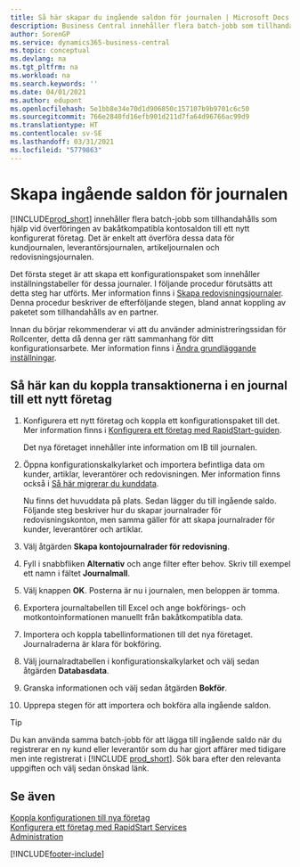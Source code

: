 ```yaml
---
title: Så här skapar du ingående saldon för journalen | Microsoft Docs
description: Business Central innehåller flera batch-jobb som tillhandahålls som hjälp vid överföringen av bakåtkompatibla kontosaldon till ett nykonfigurerat företag. Du kan enkelt överföra data med bokföring i journaler.
author: SorenGP
ms.service: dynamics365-business-central
ms.topic: conceptual
ms.devlang: na
ms.tgt_pltfrm: na
ms.workload: na
ms.search.keywords: ''
ms.date: 04/01/2021
ms.author: edupont
ms.openlocfilehash: 5e1bb8e34e70d1d906850c157107b9b9701c6c50
ms.sourcegitcommit: 766e2840fd16efb901d211d7fa64d96766ac99d9
ms.translationtype: HT
ms.contentlocale: sv-SE
ms.lasthandoff: 03/31/2021
ms.locfileid: "5779863"
---
```

# <a name="create-journal-opening-balances"></a>Skapa ingående saldon för journalen

[!INCLUDE[prod_short](includes/prod_short.md)] innehåller flera batch-jobb som tillhandahålls som hjälp vid överföringen av bakåtkompatibla kontosaldon till ett nytt konfigurerat företag. Det är enkelt att överföra dessa data för kundjournalen, leverantörsjournalen, artikeljournalen och redovisningsjournalen.

Det första steget är att skapa ett konfigurationspaket som innehåller inställningstabeller för dessa journaler. I följande procedur förutsätts att detta steg har utförts. Mer information finns i [Skapa redovisningsjournaler](admin-set-up-company-configuration.md). Denna procedur beskriver de efterföljande stegen, bland annat koppling av paketet som tillhandahålls av en partner.  

Innan du börjar rekommenderar vi att du använder administreringssidan för Rollcenter, detta då denna ger rätt sammanhang för ditt konfigurationsarbete. Mer information finns i [Ändra grundläggande inställningar](ui-change-basic-settings.md).

## <a name="to-apply-the-entries-in-a-journal-to-a-new-company"></a>Så här kan du koppla transaktionerna i en journal till ett nytt företag

1. Konfigurera ett nytt företag och koppla ett konfigurationspaket till det. Mer information finns i [Konfigurera ett företag med RapidStart-guiden](admin-how-to-configure-a-company-with-the-rapidstart-wizard.md).  

    Det nya företaget innehåller inte information om IB till journalen.  

2. Öppna konfigurationskalkylarket och importera befintliga data om kunder, artiklar, leverantörer och redovisningen. Mer information finns också i  [Så här migrerar du kunddata](admin-migrate-customer-data.md).  

    Nu finns det huvuddata på plats. Sedan lägger du till ingående saldo. Följande steg beskriver hur du skapar journalrader för redovisningskonton, men samma gäller för att skapa journalrader för kunder, leverantörer och artiklar.  
3. Välj åtgärden **Skapa kontojournalrader för redovisning**.  
4. Fyll i snabbfliken **Alternativ** och ange filter efter behov. Skriv till exempel ett namn i fältet **Journalmall**.  
5. Välj knappen **OK**. Posterna är nu i journalen, men beloppen är tomma.  
6. Exportera journaltabellen till Excel och ange bokförings- och motkontoinformationen manuellt från bakåtkompatibla data.
7. Importera och koppla tabellinformationen till det nya företaget. Journalraderna är klara för bokföring.  
8. Välj journalradtabellen i konfigurationskalkylarket och välj sedan åtgärden **Databasdata**.  
9. Granska informationen och välj sedan åtgärden **Bokför**.  
10. Upprepa stegen för att importera och bokföra alla ingående saldon.  

> [!TIP]
> Du kan använda samma batch-jobb för att lägga till ingående saldo när du registrerar en ny kund eller leverantör som du har gjort affärer med tidigare men inte registrerat i [!INCLUDE [prod_short](includes/prod_short.md)]. Sök bara efter den relevanta uppgiften och välj sedan önskad länk.

## <a name="see-also"></a>Se även

[Koppla konfigurationen till nya företag](admin-apply-configuration-to-new-companies.md)  
[Konfigurera ett företag med RapidStart Services](admin-set-up-a-company-with-rapidstart.md)  
[Administration](admin-setup-and-administration.md)  


[!INCLUDE[footer-include](includes/footer-banner.md)]